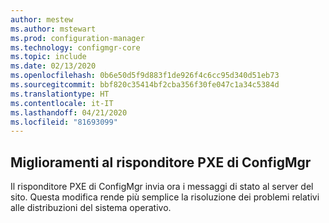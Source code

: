 ```yaml
---
author: mestew
ms.author: mstewart
ms.prod: configuration-manager
ms.technology: configmgr-core
ms.topic: include
ms.date: 02/13/2020
ms.openlocfilehash: 0b6e50d5f9d883f1de926f4c6cc95d340d51eb73
ms.sourcegitcommit: bbf820c35414bf2cba356f30fe047c1a34c5384d
ms.translationtype: HT
ms.contentlocale: it-IT
ms.lasthandoff: 04/21/2020
ms.locfileid: "81693099"
---
```

## <a name="improvements-to-the-configmgr-pxe-responder"></a><a name="bkmk_pxe"></a> Miglioramenti al risponditore PXE di ConfigMgr 
<!--5568051 & 5528656-->
Il risponditore PXE di ConfigMgr invia ora i messaggi di stato al server del sito. Questa modifica rende più semplice la risoluzione dei problemi relativi alle distribuzioni del sistema operativo.  
